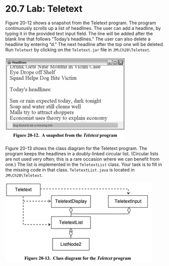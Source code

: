 # 20.7 Lab: Teletext

Figure 20-12 shows a snapshot from the Teletext program. The program
continuously scrolls up a list of headlines. The user can add a headline, by typing it
in the provided text input field. The line will be added after the blank line that
follows “Today’s headlines.” The user can also delete a headline by entering “d.”
The next headline after the top one will be deleted. Run `Teletext` by clicking on the
`Teletext.jar` file in `JM\Ch20\Teletext`. 

![cleanWorkspace.pdf](https://github.com/haotian2006/CSALABS/blob/main/Images/teletext/Fig1.png?raw=true)

Figure 20-13 shows the class diagram for the Teletext program. The program keeps
the headlines in a doubly-linked circular list. (Circular lists are not used very often;
this is a rare occasion where we can benefit from one.) The list is implemented in the
`TeletextList` class. Your task is to fill in the missing code in that class.
`TeletextList.java` is located in `JM\Ch20\Teletext`. 

![cleanWorkspace.pdf](https://github.com/haotian2006/CSALABS/blob/main/Images/teletext/Fig2.png?raw=true)